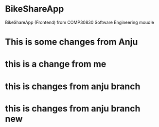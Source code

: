 # BikeShareApp
BikeShareApp (Frontend) from COMP30830 Software Engineering moudle
# This is some changes from Anju
# this is a change from me
# this is changes from anju branch
# this is changes from anju branch new